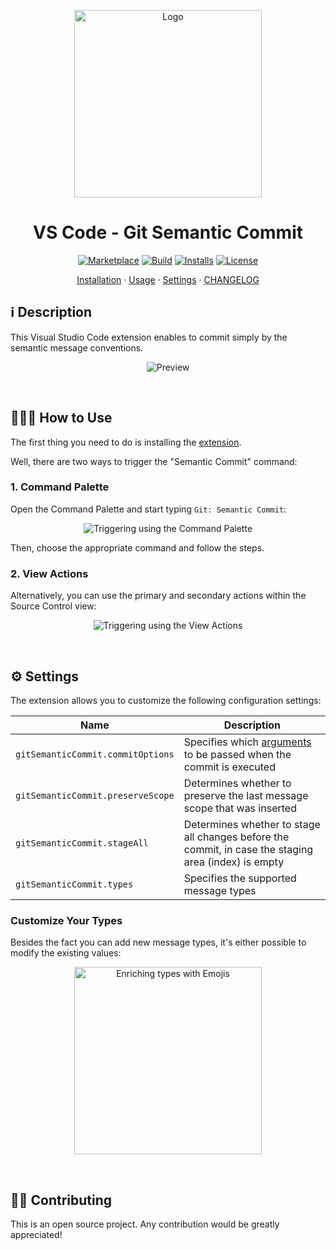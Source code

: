 <p align="center">
  <img src="https://github.com/nitayneeman/vscode-git-semantic-commit//blob/master/images/logo.png?raw=true" width="300" alt="Logo">
</p>

<h1 align="center">VS Code - Git Semantic Commit</h1>

<p align="center">
  <a href="https://marketplace.visualstudio.com/items?itemName=nitayneeman.git-semantic-commit"><img src="https://vsmarketplacebadge.apphb.com/version/nitayneeman.git-semantic-commit.svg?label=Git%20-%20Semantic%20Commit&&color=eae9e1" alt="Marketplace"></a>
  <a href="https://travis-ci.com/nitayneeman/vscode-git-semantic-commit"><img src="https://travis-ci.com/nitayneeman/vscode-git-semantic-commit.svg?token=vHfpxFNvotCsScqrpvMs&branch=master" alt="Build"></a>
  <a href="https://marketplace.visualstudio.com/items?itemName=nitayneeman.git-semantic-commit"><img src="https://vsmarketplacebadge.apphb.com/installs/nitayneeman.git-semantic-commit.svg?color=blue" alt="Installs"></a>
  <a href="https://github.com/nitayneeman/vscode-git-semantic-commit/blob/master/LICENSE"><img src="https://img.shields.io/badge/license-MIT-lightgray.svg" alt="License"></a>
</p>

<p align="center">
  <a href="https://marketplace.visualstudio.com/items?itemName=nitayneeman.git-semantic-commit">Installation</a> ·
  <a href="https://github.com/nitayneeman/vscode-git-semantic-commit#-how-to-use">Usage</a> ·
  <a href="https://github.com/nitayneeman/vscode-git-semantic-commit#-settings">Settings</a> ·
  <a href="https://github.com/nitayneeman/vscode-git-semantic-commit/blob/master/CHANGELOG.md">CHANGELOG</a>
</p>

## ℹ️️ Description

This Visual Studio Code extension enables to commit simply by the semantic message conventions.

<p align="center">
  <img src="https://github.com/nitayneeman/vscode-git-semantic-commit/blob/master/images/examples/preview.gif?raw=true" alt="Preview">
</p>

<br>

## 👨🏻‍🏫 How to Use

The first thing you need to do is installing the [extension](https://marketplace.visualstudio.com/items?itemName=nitayneeman.git-semantic-commit).

Well, there are two ways to trigger the "Semantic Commit" command:

### 1. Command Palette

Open the Command Palette and start typing `Git: Semantic Commit`:

<p align="center">
  <img src="https://github.com/nitayneeman/vscode-git-semantic-commit/blob/master/images/examples/usage/command-palette.gif?raw=true" alt="Triggering using the Command Palette">
</p>

Then, choose the appropriate command and follow the steps.

### 2. View Actions

Alternatively, you can use the primary and secondary actions within the Source Control view:

<p align="center">
  <img src="https://github.com/nitayneeman/vscode-git-semantic-commit/blob/master/images/examples/usage/view-actions.gif?raw=true" alt="Triggering using the View Actions">
</p>

<br>

## ⚙️ Settings

The extension allows you to customize the following configuration settings:

| Name                              | Description                                                                                                        |
| --------------------------------- | ------------------------------------------------------------------------------------------------------------------ |
| `gitSemanticCommit.commitOptions` | Specifies which [arguments](https://git-scm.com/docs/git-commit#_options) to be passed when the commit is executed |
| `gitSemanticCommit.preserveScope` | Determines whether to preserve the last message scope that was inserted                                            |
| `gitSemanticCommit.stageAll`      | Determines whether to stage all changes before the commit, in case the staging area (index) is empty               |
| `gitSemanticCommit.types`         | Specifies the supported message types                                                                              |

### Customize Your Types

Besides the fact you can add new message types, it's either possible to modify the existing values:

<p align="center">
  <img src="https://github.com/nitayneeman/vscode-git-semantic-commit/blob/master/images/examples/settings/types-with-emojis.png?raw=true" width="300" alt="Enriching types with Emojis">
</p>

<br>

## 💁🏻 Contributing

This is an open source project. Any contribution would be greatly appreciated!
